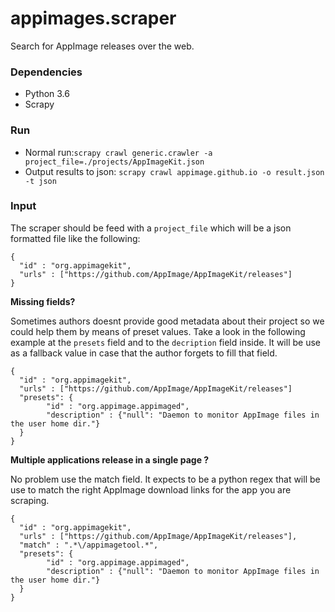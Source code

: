 # appimages.scraper
Search for AppImage releases over the web.

### Dependencies
* Python 3.6
* Scrapy


### Run
* Normal run:`scrapy crawl generic.crawler -a project_file=./projects/AppImageKit.json`
* Output results to json:
`scrapy crawl appimage.github.io -o result.json -t json`


### Input 
The scraper should be feed with a `project_file` which will be a json formatted file like the following:

```
{
  "id" : "org.appimagekit",
  "urls" : ["https://github.com/AppImage/AppImageKit/releases"]
}
```

**Missing fields?**

Sometimes authors doesnt provide good metadata about their project so we could help them by means of preset values. 
Take a look in the following example at the `presets` field and to the `decription` field inside. It will be use
as a fallback value in case that the author forgets to fill that field.

```
{
  "id" : "org.appimagekit",
  "urls" : ["https://github.com/AppImage/AppImageKit/releases"]
  "presets": {
        "id" : "org.appimage.appimaged",
        "description" : {"null": "Daemon to monitor AppImage files in the user home dir."}
  }
}
```

**Multiple applications release in a single page ?** 

No problem use the match field. It expects to be a python regex 
that will be use to match the right AppImage download links for the app you are scraping.

```
{
  "id" : "org.appimagekit",
  "urls" : ["https://github.com/AppImage/AppImageKit/releases"],
  "match" : ".*\/appimagetool.*",
  "presets": {
        "id" : "org.appimage.appimaged",
        "description" : {"null": "Daemon to monitor AppImage files in the user home dir."}
  }
}
```

